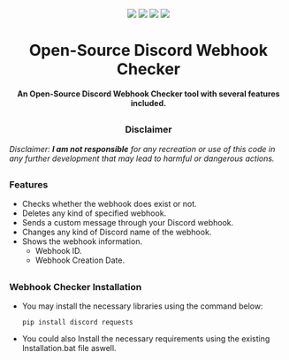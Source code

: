 <p align="center">
  <img src="https://img.shields.io/badge/Version-1.0.3-green?style=for-the-badge">
  <img src="https://img.shields.io/github/license/thegeeklucas/Discord-Webhook-Checker?color=orange&style=for-the-badge">
  <img src="https://img.shields.io/github/stars/thegeeklucas/Discord-Webhook-Checker?color=yellow&style=for-the-badge">
  <img src="https://img.shields.io/github/issues/thegeeklucas/Discord-Webhook-Checker?color=red&style=for-the-badge">
</p>

<h1 align="center">Open-Source Discord Webhook Checker</h1>

<p align="center"><b>An Open-Source Discord Webhook Checker tool with several features included.</b></p>

##

<h3><p align="center">Disclaimer</p></h3>

</i><p><i>Disclaimer: <b>I am not responsible</b> for any recreation or use of this code in any further development that may lead to harmful or dangerous actions. </p></i>

##

### Features

- Checks whether the webhook does exist or not.
- Deletes any kind of specified webhook.
- Sends a custom message through your Discord webhook.
- Changes any kind of Discord name of the webhook.
- Shows the webhook information.
  - Webhook ID.
  - Webhook Creation Date.
##

### Webhook Checker Installation

- You may install the necessary libraries using the command below:

  ```
  pip install discord requests
  ```


- You could also Install the necessary requirements using the existing Installation.bat file aswell.
